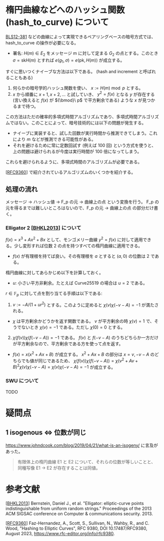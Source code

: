 # 楕円曲線などへのハッシュ関数 (hash_to_curve) について
[BLS12-381](https://hackmd.io/@benjaminion/bls12-381) などの曲線によって実現できるペアリングベースの暗号方式では、hash_to_curve の操作が必要になる。

- 署名: $H(m) \in E_2$ をメッセージ m に対して定まる $G_2$ の点とする。このとき $\sigma = \mathrm{sk}H(m)$ とすれば $e(g_1,\sigma) = e(\mathrm{pk}, H(m))$ が成立する。

すぐに思いつくナイーブな方法は以下である。 (hash and increment と呼ばれることもある)

1. 何らかの暗号学的ハッシュ関数を使い、 $x := H(m) \bmod p$ とする。
2. $x$ から順番に $x+1, x+2,\ldots$ と試していき、 $y^2 = f(x)$ となる $y$ が存在する (言い換えると $f(x)$ が ${\bmod}\ p$ で平方剰余である) ような $x$ が見つかるまで待つ。

この方法はただの確率的多項式時間アルゴリズムであり、多項式時間アルゴリズムではない。このことによって、暗号技術的には以下の問題が発生する。
- ナイーブに実装すると、試した回数が実行時間から推測できてしまう。これにより $m$ などが推測できる可能性がある。
- それを避けるために常に定数回試す (例えば 100 回) という方式を使うと、上の問題は避けられるが今度は実行時間が 100 倍になってしまう。

これらを避けられるように、多項式時間のアルゴリズムが必要である。

[[RFC9360]] で紹介されているアルゴリズムのいくつかを紹介する。

## 処理の流れ
メッセージ -> ハッシュ値 -> F_p の元 -> 曲線上の点 という変換を行う。 F_p の元を得るまでは難しいところはないので、F_p の元 -> 曲線上の点 の部分だけ書く。

### Elligator 2 [[BHKL2013]] について
$f(x) = x^3 + Ax^2 + Bx$ として、モンゴメリー曲線 $y^2 = f(x)$ に対して適用できる。少し変形すれば位数 2 の点を持つすべての楕円曲線に適用できる。
- $f(x)$ が有理根を持てば良い。その有理根を $a$ とすると $(a,0)$ の位数は 2 である。

楕円曲線に対してあらかじめ以下を計算しておく。
- $u$: 小さい平方非剰余。たとえば Curve25519 の場合は $u=2$ である。

$r \in \mathbb{F} _ {p}$ に対して点を割り当てる手順は以下である:
1. $v := -A / (1 + ur^2)$ とする。このように定めると $\chi(v)\chi(-v-A) = -1$ が満たされる。
  - $\chi$ は平方剰余かどうかを返す関数である。 $v$ が平方剰余の時 $\chi(v) = 1$ で、そうでないとき $\chi(v) = -1$ である。ただし $\chi(0) = 0$ とする。
2. $\chi(f(v))\chi(f(-v-A)) = -1$ である。 $f(v)$ と $f(-v-A)$ のうちどちらか一方だけが平方剰余なので、平方剰余である方を使って点を返す。
  - $f(x) = x(x^2 + Ax + B)$ が成立する。 $x^2 + Ax + B$ の部分は $x = v, -v-A$ のどちらでも値が同じであるため、 $\chi(f(v))\chi(f(-v-A)) = \chi(v^2 + Av + B)^2 \chi(v)\chi(-v-A) = \chi(v)\chi(-v-A) = -1$ が成立する。

### SWU について
TODO

# 疑問点
## 1 isogenous <=> 位数が同じ
https://www.johndcook.com/blog/2019/04/21/what-is-an-isogeny/ に言及があった。
> 有限体上の楕円曲線 E1 と E2 について、それらの位数が等しいことと、同種写像 E1 -> E2 が存在することは同値。

# 参考文献
[[BHKL2013]] Bernstein, Daniel J., et al. "Elligator: elliptic-curve points indistinguishable from uniform random strings." Proceedings of the 2013 ACM SIGSAC conference on Computer & communications security. 2013.

[[RFC9360]] Faz-Hernandez, A., Scott, S., Sullivan, N., Wahby, R., and C. Wood, "Hashing to Elliptic Curves", RFC 9380, DOI 10.17487/RFC9380, August 2023, <https://www.rfc-editor.org/info/rfc9380>.

[BHKL2013]: https://dl.acm.org/doi/pdf/10.1145/2508859.2516734

[RFC9360]: https://www.rfc-editor.org/info/rfc9380

